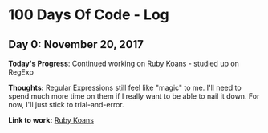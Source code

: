# 100 Days Of Code - Log

## Day 0: November 20, 2017

**Today's Progress**: Continued working on Ruby Koans - studied up on RegExp

**Thoughts:** Regular Expressions still feel like "magic" to me.  I'll need to spend much more time on them if I really want to be able to nail it down. For now, I'll just stick to trial-and-error.

**Link to work:** [Ruby Koans](https://github.com/tomhockett/ruby_koans)
